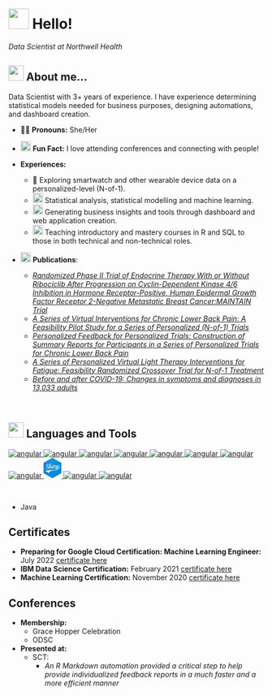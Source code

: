 # <img src="https://user-images.githubusercontent.com/42378118/110234147-e3259600-7f4e-11eb-95be-0c4047144dea.gif" width="40" height="40"/> Hello!

*Data Scientist at Northwell Health*

## <img src="https://github.com/heejoon123/heejoon123/assets/19496164/6b466f24-6391-482e-85be-3ba28cedbb1c" width="30" height="30"/> About me...

Data Scientist with 3+ years of experience. I have experience determining statistical models needed for business purposes, designing automations, and dashboard creation. 

- 👨‍💻 **Pronouns:** She/Her
- <img src="https://github.com/heejoon123/heejoon123/assets/19496164/0092a0af-5552-4477-b172-8a1e0499c102" width="20" height="20"/> **Fun Fact:** I love attending conferences and connecting with people!

- **Experiences:**
  - 🚀 Exploring smartwatch and other wearable device data on a personalized-level (N-of-1).
  - <img src="https://github.com/heejoon123/heejoon123/assets/19496164/1979b588-4124-4d39-a7b4-dde3df60a1c2" width="20" height="20"/> Statistical analysis, statistical modelling and machine learning.
  - <img src="https://github.com/heejoon123/heejoon123/assets/19496164/ef7b0935-110b-49ed-891a-c302d128ab9f" width="20" height="20"/> Generating business insights and tools through dashboard and web application creation.
  - <img src="https://github.com/heejoon123/heejoon123/assets/19496164/ce25e198-2153-4a66-b40f-85347293ea61" width="20" height="20"/> Teaching introductory and mastery courses in R and SQL to those in both technical and non-technical roles.


- <img src="https://github.com/heejoon123/heejoon123/assets/19496164/5e0fa076-91f2-4b7f-ba44-caf788286747" width ="20" height="20"/> **Publications**:
  - [*Randomized Phase II Trial of Endocrine Therapy With or Without Ribociclib After Progression on Cyclin-Dependent Kinase 4/6 Inhibition in Hormone Receptor-Positive, Human Epidermal Growth Factor Receptor 2-Negative Metastatic Breast Cancer:MAINTAIN Trial*](https://ascopubs.org/doi/10.1200/JCO.22.02392)
  - [*A Series of Virtual Interventions for Chronic Lower Back Pain: A Feasibility Pilot Study for a Series of Personalized (N-of-1) Trials*](https://hdsr.mitpress.mit.edu/pub/9c034nf7/release/1)
  - [*Personalized Feedback for Personalized Trials: Construction of Summary Reports for Participants in a Series of Personalized Trials for Chronic Lower Back Pain*](https://hdsr.mitpress.mit.edu/pub/n3hbli1d/release/1)
  - [*A Series of Personalized Virtual Light Therapy Interventions for Fatigue: Feasibility Randomized Crossover Trial for N-of-1 Treatment*](https://formative.jmir.org/2023/1/e45510)
  - [*Before and after COVID-19: Changes in symptoms and diagnoses in 13,033 adults*](https://journals.plos.org/plosone/article?id=10.1371/journal.pone.0286371)

<br>

## <img src="https://github.com/heejoon123/heejoon123/assets/19496164/3d4c5bc6-4677-4fc6-9f90-afbd73d63a15" width="30" height="30"/> Languages and Tools

<p align="left">
  <a href="https://www.w3schools.com/cpp/" target="_blank"> <img src="https://user-images.githubusercontent.com/42747200/46140125-da084900-c26d-11e8-8ea7-c45ae6306309.png" alt="angular" width="35" height="40"/> </a>
  <a href="https://www.docker.com/" target="_blank"> <img src="https://img.icons8.com/?size=2x&id=cdYUlRaag9G9&format=png" alt="angular" width="40" height="40"/> </a>
  <a href="https://git-scm.com/" target="_blank"> <img src="https://git-scm.com/images/logos/logomark-orange@2x.png" alt="angular" width="40" height="40"/> </a>
  <a href="https://www.microsoft.com/en-us/sql-server" target="_blank"> <img src="https://brandslogos.com/wp-content/uploads/thumbs/microsoft-sql-server-logo-vector.svg" alt="angular" width="60" height="40"/> </a>
  <a href="https://www.mysql.com/" target="_blank"> <img src="https://www.mysql.com/common/logos/logo-mysql-170x115.png" alt="angular" width="60" height="40"/> </a>
  <a href="https://pandas.pydata.org/" target="_blank"> <img src="https://pandas.pydata.org/static/img/pandas_mark.svg" alt="angular" width="35" height="40"/> </a>
  <a href="https://www.python.org/psf-landing/" target="_blank"> <img src="https://s3.dualstack.us-east-2.amazonaws.com/pythondotorg-assets/media/community/logos/python-logo-only.png" alt="angular" width="35" height="40"/> </a>
  <a href="https://cran.r-project.org/" target="_blank"> <img src="https://www.r-project.org/logo/Rlogo.png" alt="angular" width="50" height="40"/> </a>
  <a href="https://www.rstudio.com/products/shiny/" target="_blank"> <img src="https://raw.githubusercontent.com/rstudio/hex-stickers/main/thumbs/shiny.png" alt="angular" width="35" height="40"/> </a>
  <a href="https://seaborn.pydata.org/index.html" target="_blank"> <img src="https://seaborn.pydata.org/_images/logo-mark-lightbg.svg" alt="angular" width="35" height="40"/> </a>
  <a href="https://www.tensorflow.org/" target="_blank"> <img src="https://upload.wikimedia.org/wikipedia/commons/thumb/2/2d/Tensorflow_logo.svg/1200px-Tensorflow_logo.svg.png" alt="angular" width="35" height="40"/> </a>
</p>
<br>

* Java

## Certificates

- **Preparing for Google Cloud Certification: Machine Learning Engineer:** July 2022 [certificate here](https://coursera.org/share/efad4526f15c0754ab849d28faa3ff0f)
- **IBM Data Science Certification:** February 2021 [certificate here](https://www.coursera.org/account/accomplishments/specialization/certificate/8Q5ER7EFRRUD)
- **Machine Learning Certification:** November 2020 [certificate here](https://www.coursera.org/account/accomplishments/certificate/96AT9PFUXLL8)

## Conferences
- **Membership:**
  - Grace Hopper Celebration
  - ODSC
- **Presented at:**
  - SCT:
    - *An R Markdown automation provided a critical step to help provide individualized feedback reports in a much faster and a more efficient manner* 

